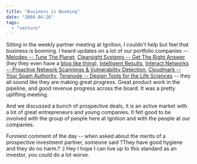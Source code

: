 ```yaml
---
title: "Business is Booming"
date: "2004-04-26"
tags: 
  - "venture"
---
```


Sitting in the weekly partner meeting at Ignition, I couldn't help but feel that business is booming. I heard updates on a lot of our portfolio companies -- [Melodeo -- Tune The Planet](http://www.melodeo.com/), [Clearsight Systems -- Get The Right Answer](http://www.clearsightsystems.com/) (hey they even have a [blog like thing](http://www.clearsightsystems.com/mathlog/default.asp)), [Intelligent Results](http://www.intelligent-results.com/), [Interact Networks -- Proactive Network Scannings & Vulnerability Detection](http://www.interactnetworks.com/), [Cloudmark -- Your Spam Authority](http://www.cloudmark.com/), [Teranode -- Design Tools for the Life Sciences](http://www.teranode.com/) -- they all sound like they are making great progress. Great product work in the pipeline, and good revenue progress across the board. It was a pretty uplifting meeting.

And we discussed a bunch of prospective deals, it is an active market with a lot of great entrepreneurs and young companies. It felt good to be involved with the group of people here at Ignition and with the people at our companies.

Funniest comment of the day -- when asked about the merits of a prospective investment partner, someone said ?They have good hygiene and they do no harm.? :) Hey I hope I can live up to this standard as an investor, you could do a lot worse.
